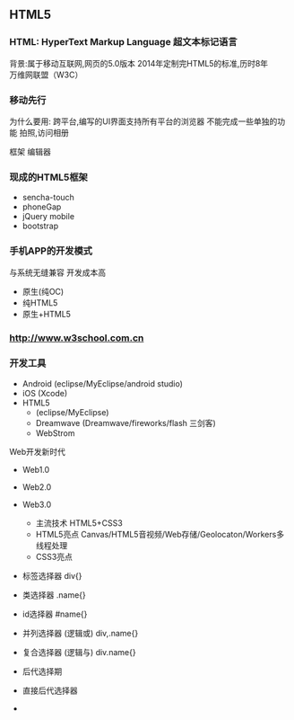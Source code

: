 ## HTML5

### HTML: HyperText Markup Language 超文本标记语言
背景:属于移动互联网,网页的5.0版本
2014年定制完HTML5的标准,历时8年    
万维网联盟（W3C）
### 移动先行 

为什么要用:
跨平台,编写的UI界面支持所有平台的浏览器
不能完成一些单独的功能 拍照,访问相册


框架
编辑器

### 现成的HTML5框架
- sencha-touch
- phoneGap
- jQuery mobile
- bootstrap

### 手机APP的开发模式
与系统无缝兼容 开发成本高
- 原生(纯OC)  
- 纯HTML5
- 原生+HTML5

### http://www.w3school.com.cn

### 开发工具
- Android (eclipse/MyEclipse/android studio)
- iOS (Xcode)
- HTML5 
    - (eclipse/MyEclipse)
    - Dreamwave (Dreamwave/fireworks/flash 三剑客)
    - WebStrom

Web开发新时代
- Web1.0
- Web2.0
- Web3.0
    - 主流技术 HTML5+CSS3
    - HTML5亮点 Canvas/HTML5音视频/Web存储/Geolocaton/Workers多线程处理
    - CSS3亮点
    

- 标签选择器 div{}
- 类选择器 .name{}
- id选择器 #name{}
- 并列选择器  (逻辑或) div,.name{}
- 复合选择器 (逻辑与) div.name{}
- 后代选择期 
- 直接后代选择器
- 